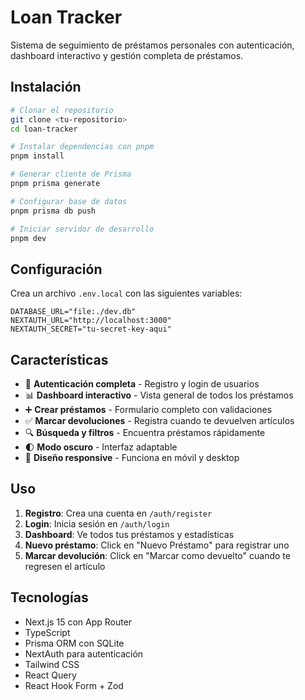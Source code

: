 # Loan Tracker

Sistema de seguimiento de préstamos personales con autenticación, dashboard interactivo y gestión completa de préstamos.

## Instalación

```bash
# Clonar el repositorio
git clone <tu-repositorio>
cd loan-tracker

# Instalar dependencias con pnpm
pnpm install

# Generar cliente de Prisma
pnpm prisma generate

# Configurar base de datos
pnpm prisma db push

# Iniciar servidor de desarrollo
pnpm dev
```

## Configuración

Crea un archivo `.env.local` con las siguientes variables:

```env
DATABASE_URL="file:./dev.db"
NEXTAUTH_URL="http://localhost:3000"
NEXTAUTH_SECRET="tu-secret-key-aqui"
```

## Características

- 🔐 **Autenticación completa** - Registro y login de usuarios
- 📊 **Dashboard interactivo** - Vista general de todos los préstamos
- ➕ **Crear préstamos** - Formulario completo con validaciones
- ✅ **Marcar devoluciones** - Registra cuando te devuelven artículos
- 🔍 **Búsqueda y filtros** - Encuentra préstamos rápidamente
- 🌓 **Modo oscuro** - Interfaz adaptable
- 📱 **Diseño responsive** - Funciona en móvil y desktop

## Uso

1. **Registro**: Crea una cuenta en `/auth/register`
2. **Login**: Inicia sesión en `/auth/login`
3. **Dashboard**: Ve todos tus préstamos y estadísticas
4. **Nuevo préstamo**: Click en "Nuevo Préstamo" para registrar uno
5. **Marcar devolución**: Click en "Marcar como devuelto" cuando te regresen el artículo

## Tecnologías

- Next.js 15 con App Router
- TypeScript
- Prisma ORM con SQLite
- NextAuth para autenticación
- Tailwind CSS
- React Query
- React Hook Form + Zod